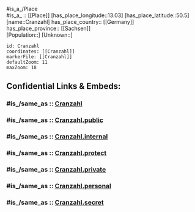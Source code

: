 ﻿---
confidential: public
isDeleted: false
location:
- 50.5
- 13.03
mapmarker: city
mapzoom:
- 7
- 12
SpocWebEntityId: 29670
tags:
- geo/City
type: City
---

#is_a_/Place  
#is_a_ :: [[Place]] 
[has_place_longitude::13.03] 
[has_place_latitude::50.5] 
[name::Cranzahl] 
has_place_country:: [[Germany]]  
has_place_province:: [[Sachsen]]  
[Population::] 
[Unknown::] 


```leaflet
id: Cranzahl
coordinates: [[Cranzahl]] 
markerFile: [[Cranzahl]] 
defaultZoom: 11 
maxZoom: 18
```


## Confidential Links & Embeds: 

### #is_/same_as :: [Cranzahl](/_Standards/Earth/Continent/Europe/Europe~Central/Germany/Germany~East/Sachsen/counties~Sachsen/Erzgebirgskreis/cities~Erzgebirgskr/Bärenstein/City/Cranzahl.md) 

### #is_/same_as :: [Cranzahl.public](/_public/Earth/Continent/Europe/Europe~Central/Germany/Germany~East/Sachsen/counties~Sachsen/Erzgebirgskreis/cities~Erzgebirgskr/Bärenstein/City/Cranzahl.public.md) 

### #is_/same_as :: [Cranzahl.internal](/_internal/Earth/Continent/Europe/Europe~Central/Germany/Germany~East/Sachsen/counties~Sachsen/Erzgebirgskreis/cities~Erzgebirgskr/Bärenstein/City/Cranzahl.internal.md) 

### #is_/same_as :: [Cranzahl.protect](/_protect/Earth/Continent/Europe/Europe~Central/Germany/Germany~East/Sachsen/counties~Sachsen/Erzgebirgskreis/cities~Erzgebirgskr/Bärenstein/City/Cranzahl.protect.md) 

### #is_/same_as :: [Cranzahl.private](/_private/Earth/Continent/Europe/Europe~Central/Germany/Germany~East/Sachsen/counties~Sachsen/Erzgebirgskreis/cities~Erzgebirgskr/Bärenstein/City/Cranzahl.private.md) 

### #is_/same_as :: [Cranzahl.personal](/_personal/Earth/Continent/Europe/Europe~Central/Germany/Germany~East/Sachsen/counties~Sachsen/Erzgebirgskreis/cities~Erzgebirgskr/Bärenstein/City/Cranzahl.personal.md) 

### #is_/same_as :: [Cranzahl.secret](/_secret/Earth/Continent/Europe/Europe~Central/Germany/Germany~East/Sachsen/counties~Sachsen/Erzgebirgskreis/cities~Erzgebirgskr/Bärenstein/City/Cranzahl.secret.md)


